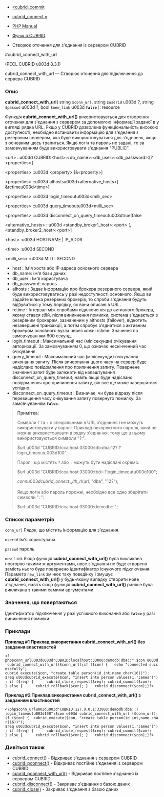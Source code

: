 - [«cubrid_commit](function.cubrid-commit.md)
- [cubrid_connect »](function.cubrid-connect.md)

- [PHP Manual](index.md)
- [Функції CUBRID](ref.cubrid.md)
- Створює оточення для з'єднання із сервером CUBRID

#cubrid_connect_with_url

(PECL CUBRID u003d 8.3.1)

cubrid_connect_with_url — Створює оточення для підключення до сервера
CUBRID

### Опис

**cubrid_connect_with_url**(
string `$conn_url`,
string `$userid` u003d ?,
string `$passwd` u003d ?,
bool `$new_link` u003d **`false`**
): resource

Функція **cubrid_connect_with_url()** використовується для створення
оточення для з'єднання з сервером за допомогою інформації заданої в
у вигляді рядка URL. Якщо у CUBRID дозволена функціональність високою
доступності, необхідно встановити інформацію для з'єднання з резервним
сервером, яка буде використовуватися для з'єднання, якщо з основним
щось трапиться. Якщо логін та пароль не задані, то за замовчуванням буде
використовувати з'єднання "PUBLIC".

\<url\> ::u003d
CUBRID:\<host\>:\<db_name\>:\<db_user\>:\<db_password\>:[?\<properties\>]

\<properties\> ::u003d \<property\> [&\<property\>]

\<properties\> ::u003d alhostsu003d\<alternative_hosts\>[ &rctimeu003d\<time\>]

\<properties\> ::u003d login_timeoutu003d\<milli_sec\>

\<properties\> ::u003d query_timeoutu003d\<milli_sec\>

\<properties\> ::u003d disconnect_on_query_timeoutu003dtrue\|false

\<alternative_hosts\> ::u003d \<standby_broker1_host\>:\<port\>
[,\<standby_broker2_host\>:\<port\>]

\<host\> :u003d HOSTNAME \| IP_ADDR

\<time\> :u003d SECOND

\<milli_sec\> :u003d MILLI SECOND

- host : Ім'я хоста або IP-адреса основного сервера
- db_name: ім'я бази даних
- db_user : Ім'я користувача
- db_password: пароль
- alhosts : Задає інформацію про брокера резервного сервера, який
буде використовуватись у разі недоступності основного. Якщо ви
задайте кілька резервних брокерів, то спроби з'єднання будуть
відбуватися у тому порядку, як вони описані в URL.
- rctime : Інтервал між спробами підключення до активного брокера,
якому стався збій. після виникнення помилки, система
з'єднається з резервним брокерам, зазначеним у althosts (failover),
відкотить незавершені транзакції, а потім спробує з'єднатися з
активним брокером основного вузла через кожні rctime. Значення по
замовчуванням 600 секунд.
- login_timeout : Максимальний час (мілісекунди) очікування
авторизації. За замовчуванням 0, що означає нескінченний час
очікування.
- query_timeout : Максимальний час (мілісекунди) очікування
виконання запиту. Після вичерпання цього часу на сервер буде
надіслано повідомлення про припинення запиту. Повернене значення
запит буде залежати від налаштування disconnect_on_query_timeout;
навіть якщо буде надіслано повідомлення про припинення запиту, він все ще
може завершитися успішно.
- disconnect_on_query_timeout : Визначає, чи буде відразу після
перевищення часу очікування запиту повернуто помилку. За замовчуванням
**`false`**.

> **Примітка**:
>
> Символи `?` та `:` є спеціальними в URL з'єднання і не можуть
> використовувати у паролі. Приклад некоректного пароля, який
> не можна використовувати в рядку з'єднання, тому що в ньому
> використовуються символи "?:".
>
> $url u003d "CUBRID:localhost:33000:tdb:dba:12?:?login_timeoutu003d100";
>
> Паролі, що містять `?` або `:` можуть бути надіслані окремо.
>
> $url u003d "CUBRID:localhost:33000:tbd:::?login_timeoutu003d100";
>
> $conn u003d cubrid_connect_with_url($url, "dba", "12?");
>
> Якщо логін або пароль порожні, необхідно все одно зберігати символи
> "`:`":
>
> $url u003d "CUBRID:localhost:33000:demodb:::";

### Список параметрів

`conn_url`
Рядок, що містить інформацію для з'єднання.

`userid`
Ім'я користувача.

`passwd`
пароль.

`new_link`
Якщо функція **cubrid_connect_with_url()** була викликана повторно
такими ж аргументами, нове з'єднання не буде створено замість нього
буде повернено ідентифікатор існуючого підключення. Параметр
`new_link` змінює таку поведінку і змушує
**cubrid_connect_with_url()** у будь-якому випадку створити нове з'єднання,
навіть якщо функція **cubrid_connect_with_url()** раніше була викликана з
такими самими аргументами.

### Значення, що повертаються

Ідентифікатор підключення у разі успішного виконання або **`false`**
у разі виникнення помилки.

### Приклади

**Приклад #1 Приклад використання **cubrid_connect_with_url()** без
завдання властивостей**

` <?php$conn_urlu003du003d"CUBRID:localhost:33000:demodb:dba::";$con u003d cubrid_connect_with_url($conn_url);if ($con) {   echo "connected successfully"; cubrid_execute($con, "create table person(id int,name char(16))"); $req u003dcubrid_execute($con, "insert into person values(1,'James')"); if ($req) {      cubrid_close_request($req); cubrid_commit($con); } else {      cubrid_rollback($con); }   cubrid_disconnect($con);}?> `

**Приклад #2 Приклад використання **cubrid_connect_with_url()** з
завданням властивостей**

` <?php$conn_urlu003du003d"CUBRID:127.0.0.1:33000:demodb:dba::?login_timeoutu003d100";$con u003d cubrid_connect_with_url ($conn_url);if ($con) {  cubrid_execute($con, "create table person(id int,name char(16))"); $req u003dcubrid_execute($con, "insert into person values(1,'James')"); if ($req) {      cubrid_close_request($req); cubrid_commit($con); } else {      cubrid_rollback($con); }   cubrid_disconnect($con);}?> `

### Дивіться також

- [cubrid_connect()](function.cubrid-connect.md) - Відкриває
з'єднання з сервером CUBRID
- [cubrid_pconnect()](function.cubrid-pconnect.md) - Відкриває
постійне з'єднання із сервером CUBRID
- [cubrid_pconnect_with_url()](function.cubrid-pconnect-with-url.md) -
Відкриває постійне з'єднання із сервером CUBRID
- [cubrid_disconnect()](function.cubrid-disconnect.md) - Закриває
з'єднання з базою даних
- [cubrid_close()](function.cubrid-close.md) - Закриває з'єднання
з базою даних

